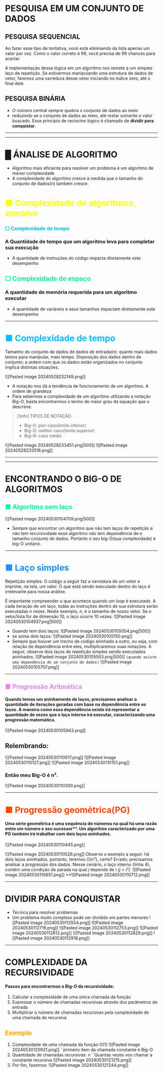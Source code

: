 # PESQUISA EM UM CONJUNTO DE DADOS

## PESQUISA SEQUENCIAL
Ao fazer esse tipo de tentativa, você está eliminando da lista apenas um valor por vez. Como o valor correto é 99, você precisa de 99 chances para acertar.

A implementação dessa lógica em um algoritmo nos remete a um simples laço de repetição. Se estivermos manipulando uma estrutura de dados de vetor, faremos uma varredura desse vetor iniciando no índice zero, até o final dele.

## PESQUISA BINÁRIA
- O número central sempre quebra o conjunto de dados ao meio
- reduzindo se o  conjunto de dados ao meio, até restar somente o valor buscado. Esse princípio de raciocino lógico é chamado de **dividir para conquistar**.
----
----
# █ ÁNALISE DE ALGORITMO
- Algoritmo mais eficiente para resolver um problema é um algoritmo de menor complexidade
- A complexidade do algoritmo cresce à medida que o tamanho do conjunto de dados(n) também cresce.
# <span style="color:yellow">■ Complexidade de algoritmos, envolve</span>
### <span style="color:#00BFFF">☐ Complexidade de tempo</span>
### A Quantidade de tempo que um algoritmo leva para completar sua execução
- A quantidade de instruções do código impacta diretamente este desempenho
## <span style="color:#00FA9A">☐ Complexidade de espaço</span>
### A quantidade de memória requerida para um algoritmo executar
- A quantidade de variáveis e seus tamanhos impactam diretamente este desempenho
---
# <span style="color:#00BFFF">■ Complexidade de tempo</span>
Tamanho do conjunto de dados de dados de entrada(n): quanto mais dados temos para manipular, mais tempo.
Disposição dos dados dentro de conjunto: a ordem com que os dados estão organizados no conjunto implica distintas situações.

![[Pasted image 20240528232149.png]]
- A notação nos dá a tendência de funcionamento de um algoritmo. A ordem de grandeza
- Para sebermos a complexidade de um algoritmo utilizando a notação Big-O, basta encontrarmos o termo de maior grau da equação que o descreve.

>[!info]
>TIPOS DE NOTAÇÃO
> - Big-O: pior caso(limite inferior)
> - Big-Ω: melhor caso(limite superior)
> - Big-Θ: caso médio

![[Pasted image 20240528233451.png|500]]
![[Pasted image 20240528233516.png]]

----
---
# ENCONTRANDO O BIG-O DE ALGORITMOS

## <span style="color:#00FA9A">■ Algoritmo sem laço</span>
![[Pasted image 20240530104709.png|500]]
- Sempre que encontrar um algoritmo que não tem laços de repetição e não tem recursividade esse algoritmo não tem dependência de o tamanho  conjunto de dados. Portanto o seu big-O(sua complexidade) é big-O unitário.
---
# <span style="color: #1E90FF">■ Laço simples</span>
Repetição simples. O código a seguir faz a varredura de um vetor e imprime, na tela, um valor. O que está sendo executado dentro do laço é irrelevante para nossa análise.

É importante compreender o que acontece quando um _loop_ é executado. A cada iteração de um laço, todas as instruções dentro de sua estrutura serão executadas _n_ vezes. Neste exemplo, _n,_ é o tamanho de nosso vetor. Se o vetor/lista for de dimensão 10, o laço ocorre 10 vezes.
![[Pasted image 20240530104937.png|500]]
- Quando tem dois laços:
![[Pasted image 20240530105054.png|500]]
- se soma dois laços:
![[Pasted image 20240530105150.png]]
- Sempre que houver um trecho de código aninhado a outro, ou seja, com relação de dependência entre eles, multiplicaremos suas notações. A seguir, observe dois laços de repetição simples sendo executados aninhados.
![[Pasted image 20240530105553.png|500]]
``(quando existe uma dependência de um conjunto de dados)``
![[Pasted image 20240530105707.png]]

---
## <span style="color:violet">■ Progressão Aritmética</span> 
#### Quando temos um aninhamento de laços, precisamos analisar a quantidade de iterações geradas com base na dependência entre os laços. A maneira como essa dependência existe irá representar a quantidade de vezes que o laço interno irá executar, caracterizando uma progressão matemática.
![[Pasted image 20240530105943.png]]

## Relembrando:
![[Pasted image 20240530110017.png]]
![[Pasted image 20240530110127.png]]
![[Pasted image 20240530110151.png]]
### Então meu Big-O é n².
![[Pasted image 20240530110300.png]]

----
# <span style="color:#FF4500">■ Progressão geométrica(PG)</span>
#### Uma série geométrica é uma sequência de números na qual há uma razão entre um número e seu sucessor**. Um algoritmo caracterizado por uma PG também irá trabalhar com dois laços aninhados.
![[Pasted image 20240530110445.png]]

![[Pasted image 20240530110526.png]]
Observe o exemplo a seguir: há dois laços aninhados, portanto, teremos O(n²), certo? Errado; precisamos analisar a progressão dos dados. Nesse cenário, o laço interno (linha 4), contém uma condição de parada na qual _j_ depende de i _(j_ _< i²)_.
![[Pasted image 20240530110651.png]]
**![[Pasted image 20240530110712.png]]

----
# DIVIDIR PARA CONQUISTAR
- Técnica para resolver problemas 
- Um problema muito complexo pode ser dividido em partes menores
![[Pasted image 20240530112554.png]]
![[Pasted image 20240530112719.png]]
![[Pasted image 20240530112753.png]]
![[Pasted image 20240530112812.png]]
![[Pasted image 20240530112829.png]]
![[Pasted image 20240530112918.png]]

---
# COMPLEXIDADE DA RECURSIVIDADE

#### Passos para encontrarmos o Big-O da recursividade:
1. Calcular a complexidade de uma única chamada da função
2. Expressar o número de chamadas recursivas através dos parâmetros de entrada
3. Multiplicar o número de chamadas recursivas pela complexidade de uma chamada de recursiva

## <span style="color:orange">Exemplo</span>
1. Complexidade de uma chamada da função O(1)
![[Pasted image 20240530120921.png]]
``primeiro item da chamada constante é Big-O
2. Quantidade de chamadas recursivas: n
``Quantas vezes vou chamar a constante recursiva
![[Pasted image 20240530121215.png]]
3. Por fim, fazemos: 
![[Pasted image 20240530121244.png]]
